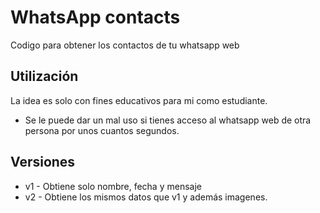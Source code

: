 # WhatsApp contacts
Codigo para obtener los contactos de tu whatsapp web
## Utilización
La idea es solo con fines educativos para mi como estudiante.
- Se le puede dar un mal uso si tienes acceso al whatsapp web de otra persona por unos cuantos segundos.

## Versiones
- v1 - Obtiene solo nombre, fecha y mensaje
- v2 - Obtiene los mismos datos que v1 y además imagenes.